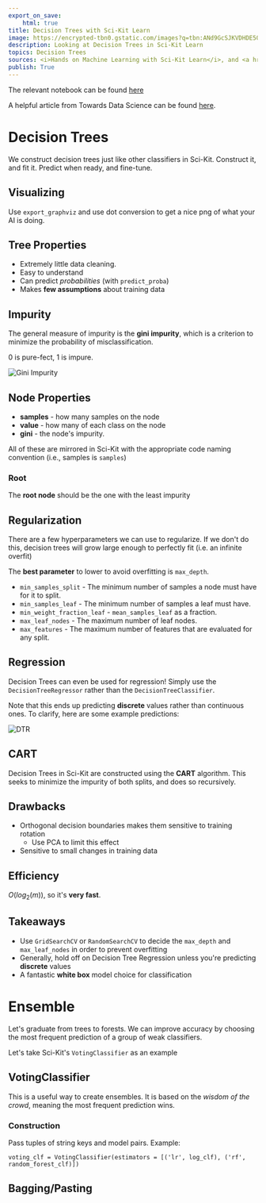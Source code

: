 ```yaml
---
export_on_save:
    html: true
title: Decision Trees with Sci-Kit Learn
image: https://encrypted-tbn0.gstatic.com/images?q=tbn:ANd9GcSJKVDHDE50DVQVlgNWSuq1FA6Ucii3MtL6Zw&usqp=CAU
description: Looking at Decision Trees in Sci-Kit Learn 
topics: Decision Trees
sources: <i>Hands on Machine Learning with Sci-Kit Learn</i>, and <a href="https://towardsdatascience.com/understanding-decision-tree-classification-with-scikit-learn-2ddf272731bd">this Medium article.</a>
publish: True
---
```


The relevant notebook can be found [here](https://nbviewer.jupyter.org/github/LukeAnglin/WebApp/blob/master/categories/MLProjects/Notes/Decision-Trees.ipynb)

A helpful article from Towards Data Science can be found [here](https://towardsdatascience.com/understanding-decision-tree-classification-with-scikit-learn-2ddf272731bd).
# Decision Trees 

We construct decision trees just like other classifiers in Sci-Kit.  Construct it, and fit it.  Predict when ready, and fine-tune.  

## Visualizing 

Use `export_graphviz` and use dot conversion to get a nice png of what your AI is doing.  

## Tree Properties

* Extremely little data cleaning.  
* Easy to understand
* Can predict *probabilities* (with `predict_proba`)
* Makes **few assumptions** about training data 

## Impurity 

The general measure of impurity is the **gini impurity**, which is a criterion to minimize the probability of misclassification. 

0 is pure-fect, 1 is impure.  

![Gini Impurity](https://miro.medium.com/max/500/1*sURE2Znb8ai1bzt9z7Kv5w.png)

## Node Properties

* **samples** - how many samples on the node
* **value** - how many of each class on the node 
* **gini** - the node's impurity.  

All of these are mirrored in Sci-Kit with the appropriate code naming convention (i.e., samples is `samples`)

### Root 

The **root node** should be the one with the <span class="red">least impurity</span>

## Regularization 

There are a few hyperparameters we can use to regularize.  If we don't do this, decision trees will grow large enough to perfectly fit (i.e. an infinite overfit)

The **best parameter** to lower to avoid overfitting is `max_depth`. 

* `min_samples_split` - The minimum number of samples a node must have for it to split.
* `min_samples_leaf` - The minimum number of samples a leaf must have.
* `min_weight_fraction_leaf` - `mean_samples_leaf` as a fraction.
* `max_leaf_nodes` - The maximum number of leaf nodes.
*  `max_features` - The maximum number of features that are evaluated for any split.

## Regression

Decision Trees can even be used for regression!  Simply use the `DecisionTreeRegressor` rather than the `DecisionTreeClassifier`.  

Note that this ends up predicting **discrete** values rather than continuous ones.  To clarify, here are some example predictions: 

![DTR](https://scikit-learn.org/stable/_images/sphx_glr_plot_tree_regression_001.png)

## CART

Decision Trees in Sci-Kit are constructed using the **CART** algorithm.  This seeks to minimize the impurity of both splits, and does so recursively.  

## Drawbacks 

* Orthogonal decision boundaries makes them sensitive to training rotation 
    * Use PCA to limit this effect 
* Sensitive to small changes in training data 

## Efficiency 

$O(log_2(m))$, so it's **very fast**.  

## Takeaways 

* Use `GridSearchCV` or `RandomSearchCV` to decide the `max_depth` and `max_leaf_nodes` in order to prevent overfitting
* Generally, hold off on Decision Tree Regression unless you're predicting **discrete** values 
* A fantastic **white box** model choice for classification 

# Ensemble 

Let's graduate from trees to forests.  We can improve accuracy by choosing the <span class="red">most frequent</span> prediction of a group of weak classifiers.  

Let's take Sci-Kit's `VotingClassifier` as an example

## VotingClassifier

This is a useful way to create ensembles.  It is based on the *wisdom of the crowd*, meaning the most frequent prediction wins. 

### Construction 

Pass tuples of string keys and model pairs.  Example: 

```
voting_clf = VotingClassifier(estimators = [('lr', log_clf), ('rf', random_forest_clf)])
```

## Bagging/Pasting 

